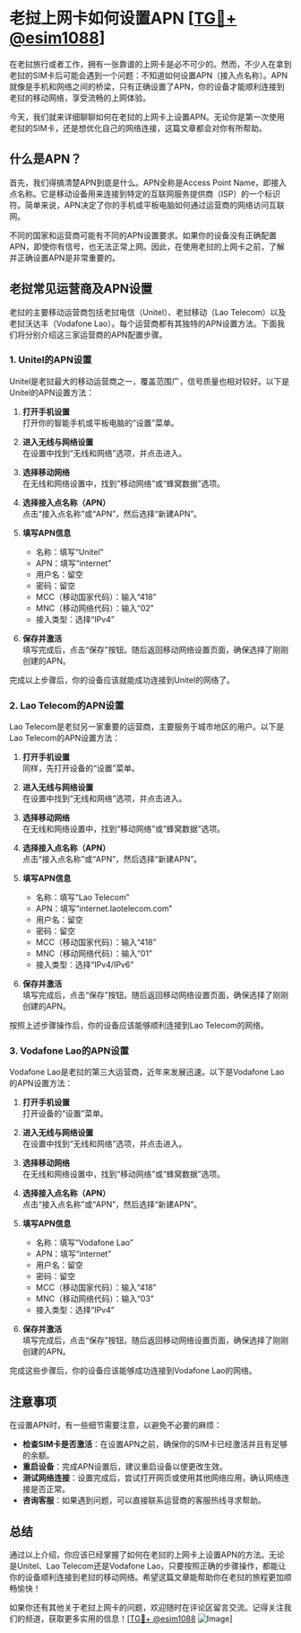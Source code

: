 # 老挝上网卡如何设置APN [[TG💪+ @esim1088](https://t.me/s/esim1088)]

在老挝旅行或者工作，拥有一张靠谱的上网卡是必不可少的。然而，不少人在拿到老挝的SIM卡后可能会遇到一个问题：不知道如何设置APN（接入点名称）。APN就像是手机和网络之间的桥梁，只有正确设置了APN，你的设备才能顺利连接到老挝的移动网络，享受流畅的上网体验。

今天，我们就来详细聊聊如何在老挝的上网卡上设置APN。无论你是第一次使用老挝的SIM卡，还是想优化自己的网络连接，这篇文章都会对你有所帮助。

## 什么是APN？

首先，我们得搞清楚APN到底是什么。APN全称是Access Point Name，即接入点名称。它是移动设备用来连接到特定的互联网服务提供商（ISP）的一个标识符。简单来说，APN决定了你的手机或平板电脑如何通过运营商的网络访问互联网。

不同的国家和运营商可能有不同的APN设置要求。如果你的设备没有正确配置APN，即使你有信号，也无法正常上网。因此，在使用老挝的上网卡之前，了解并正确设置APN是非常重要的。

## 老挝常见运营商及APN设置

老挝的主要移动运营商包括老挝电信（Unitel）、老挝移动（Lao Telecom）以及老挝沃达丰（Vodafone Lao）。每个运营商都有其独特的APN设置方法。下面我们将分别介绍这三家运营商的APN配置步骤。

### 1. Unitel的APN设置

Unitel是老挝最大的移动运营商之一，覆盖范围广，信号质量也相对较好。以下是Unitel的APN设置方法：

1. **打开手机设置**  
   打开你的智能手机或平板电脑的“设置”菜单。

2. **进入无线与网络设置**  
   在设置中找到“无线和网络”选项，并点击进入。

3. **选择移动网络**  
   在无线和网络设置中，找到“移动网络”或“蜂窝数据”选项。

4. **选择接入点名称（APN）**  
   点击“接入点名称”或“APN”，然后选择“新建APN”。

5. **填写APN信息**  
   - 名称：填写“Unitel”
   - APN：填写“internet”
   - 用户名：留空
   - 密码：留空
   - MCC（移动国家代码）：输入“418”
   - MNC（移动网络代码）：输入“02”
   - 接入类型：选择“IPv4”

6. **保存并激活**  
   填写完成后，点击“保存”按钮。随后返回移动网络设置页面，确保选择了刚刚创建的APN。

完成以上步骤后，你的设备应该就能成功连接到Unitel的网络了。

### 2. Lao Telecom的APN设置

Lao Telecom是老挝另一家重要的运营商，主要服务于城市地区的用户。以下是Lao Telecom的APN设置方法：

1. **打开手机设置**  
   同样，先打开设备的“设置”菜单。

2. **进入无线与网络设置**  
   在设置中找到“无线和网络”选项，并点击进入。

3. **选择移动网络**  
   在无线和网络设置中，找到“移动网络”或“蜂窝数据”选项。

4. **选择接入点名称（APN）**  
   点击“接入点名称”或“APN”，然后选择“新建APN”。

5. **填写APN信息**  
   - 名称：填写“Lao Telecom”
   - APN：填写“internet.laotelecom.com”
   - 用户名：留空
   - 密码：留空
   - MCC（移动国家代码）：输入“418”
   - MNC（移动网络代码）：输入“01”
   - 接入类型：选择“IPv4/IPv6”

6. **保存并激活**  
   填写完成后，点击“保存”按钮。随后返回移动网络设置页面，确保选择了刚刚创建的APN。

按照上述步骤操作后，你的设备应该能够顺利连接到Lao Telecom的网络。

### 3. Vodafone Lao的APN设置

Vodafone Lao是老挝的第三大运营商，近年来发展迅速。以下是Vodafone Lao的APN设置方法：

1. **打开手机设置**  
   打开设备的“设置”菜单。

2. **进入无线与网络设置**  
   在设置中找到“无线和网络”选项，并点击进入。

3. **选择移动网络**  
   在无线和网络设置中，找到“移动网络”或“蜂窝数据”选项。

4. **选择接入点名称（APN）**  
   点击“接入点名称”或“APN”，然后选择“新建APN”。

5. **填写APN信息**  
   - 名称：填写“Vodafone Lao”
   - APN：填写“internet”
   - 用户名：留空
   - 密码：留空
   - MCC（移动国家代码）：输入“418”
   - MNC（移动网络代码）：输入“03”
   - 接入类型：选择“IPv4”

6. **保存并激活**  
   填写完成后，点击“保存”按钮。随后返回移动网络设置页面，确保选择了刚刚创建的APN。

完成这些步骤后，你的设备应该能够成功连接到Vodafone Lao的网络。

## 注意事项

在设置APN时，有一些细节需要注意，以避免不必要的麻烦：

- **检查SIM卡是否激活**：在设置APN之前，确保你的SIM卡已经激活并且有足够的余额。
- **重启设备**：完成APN设置后，建议重启设备以使更改生效。
- **测试网络连接**：设置完成后，尝试打开网页或使用其他网络应用，确认网络连接是否正常。
- **咨询客服**：如果遇到问题，可以直接联系运营商的客服热线寻求帮助。

## 总结

通过以上介绍，你应该已经掌握了如何在老挝的上网卡上设置APN的方法。无论是Unitel、Lao Telecom还是Vodafone Lao，只要按照正确的步骤操作，都能让你的设备顺利连接到老挝的移动网络。希望这篇文章能帮助你在老挝的旅程更加顺畅愉快！

如果你还有其他关于老挝上网卡的问题，欢迎随时在评论区留言交流。记得关注我们的频道，获取更多实用的信息！[[TG💪+ @esim1088](https://t.me/s/esim1088) ![Image](https://i.postimg.cc/4NQfJmqS/Snipaste-2025-05-13-00-14-12.png)]